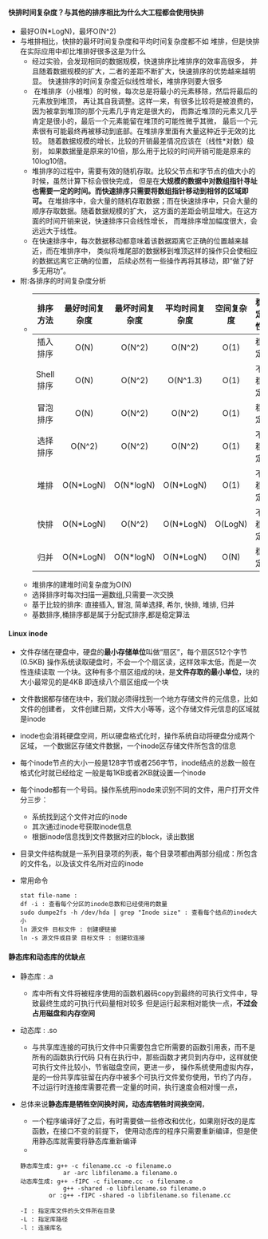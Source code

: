 
#### 快排时间复杂度？与其他的排序相比为什么大工程都会使用快排
- 最好O(N*LogN)，最坏O(N^2)
- 与堆排相比，快排的最坏时间复杂度和平均时间复杂度都不如
	堆排，但是快排在实际应用中却比堆排好很多这是为什么
	- 经过实验，会发现相同的数据规模，快速排序比堆排序的效率高很多，
	并且随着数据规模的扩大，二者的差距不断扩大，快速排序的优势越来越明显。
	快速排序的时间复杂度近似线性增长，堆排序则要大很多
	-  在堆排序（小根堆）的时候，每次总是将最小的元素移除，然后将最后的元素放到堆顶，
	再让其自我调整。这样一来，有很多比较将是被浪费的，因为被拿到堆顶的那个元素几乎肯定是很大的，
	而靠近堆顶的元素又几乎肯定是很小的，最后一个元素能留在堆顶的可能性微乎其微，
	最后一个元素很有可能最终再被移动到底部。在堆排序里面有大量这种近乎无效的比较。
	随着数据规模的增长，比较的开销最差情况应该在（线性*对数）级别，
	如果数据量是原来的10倍，那么用于比较的时间开销可能是原来的10log10倍。
	- 堆排序的过程中，需要有效的随机存取。比较父节点和字节点的值大小的时候，虽然计算下标会很快完成，
	但是在**大规模的数据中对数组指针寻址也需要一定的时间。而快速排序只需要将数组指针移动到相邻的区域即可。**
	在堆排序中，会大量的随机存取数据；而在快速排序中，只会大量的顺序存取数据。随着数据规模的扩大，
	这方面的差距会明显增大。在这方面的时间开销来说，快速排序只会线性增长，
	而堆排序增加幅度很大，会远远大于线性。
	- 在快速排序中，每次数据移动都意味着该数据距离它正确的位置越来越近，而在堆排序中，
	类似将堆尾部的数据移到堆顶这样的操作只会使相应的数据远离它正确的位置，
	后续必然有一些操作再将其移动，即“做了好多无用功”。
- 附:各排序的时间复杂度分析
	- 排序方法|最好时间复杂度|最坏时间复杂度|平均时间复杂度|空间复杂度|稳定性
	  :-: | :-: | :-: | :-: | :-: | :-:
	  插入排序|O(N)|O(N^2)|O(N^2)|O(1)|稳定
	  Shell排序|O(N)|O(N^2)|O(N^1.3)|O(1)|不稳定
	  冒泡排序|O(N)|O(N^2)|O(N^2)|O(1)|稳定
	  选择排序|O(N^2)|O(N^2)|O(N^2)|O(1)|不稳定
	  堆排|O(N*LogN)|O(N*logN)|O(N*LogN)|O(1)|不稳定
	  快排|O(N*LogN)|O(N^2)|O(N*LogN)|O(LogN)|不稳定
	  归并|O(N*LogN)|O(N*logN)|O(N*LogN)|O(N)|稳定
	- 堆排序的建堆时间复杂度为O(N)
	- 选择排序时每次扫描一遍数组,只需要一次交换
	- 基于比较的排序: 直接插入, 冒泡, 简单选择, 希尔, 快排, 堆排, 归并
	- 基数排序,桶排序都是属于分配式排序,都是稳定算法
	

#### Linux inode
 - 文件存储在硬盘中，硬盘的**最小存储单位**叫做“扇区”，每个扇区512个字节(0.5KB)
 操作系统读取硬盘时，不会一个个扇区读，这样效率太低，而是一次性连续读取
 一个块。这种有多个扇区组成的块，是**文件存取的最小单位**，块的大小最常见的是4KB
 即连续八个扇区组成一个块
 - 文件数据都存储在块中，我们就必须得找到一个地方存储文件的元信息，比如文件的创建者，
 文件创建日期，文件大小等等，这个存储文件元信息的区域就是inode
 - inode也会消耗硬盘空间，所以硬盘格式化时，操作系统自动将硬盘分成两个区域，
 一个数据区存储文件数据，一个inode区存储文件所包含的信息
 - 每个inode节点的大小一般是128字节或者256字节，inode结点的总数一般在格式化时就已经给定
 一般是每1KB或者2KB就设置一个inode
 - 每个inode都有一个号码。操作系统用inode来识别不同的文件，用户打开文件分三步：
   - 系统找到这个文件对应的inode
   - 其次通过inode号获取inode信息
   - 根据inode信息找到文件数据对应的block，读出数据
 - 目录文件结构就是一系列目录项的列表，每个目录项都由两部分组成：所包含的文件名，以及该文件名所对应的inode
 - 常用命令
 
	  ```
	  stat file-name :
	  df -i : 查看每个分区的inode总数和已经使用的数量
	  sudo dumpe2fs -h /dev/hda | grep "Inode size" : 查看每个结点的inode大小
	  ln 源文件 目标文件 : 创建硬链接
	  ln -s 源文件或目录 目标文件 : 创建软连接
	  ```

#### 静态库和动态库的优缺点
	
- 静态库 : .a
	- 库中所有文件将被程序使用的函数机器码copy到最终的可执行文件中，导致最终生成的可执行代码量相对较多
	但是运行起来相对能快一点，**不过会占用磁盘和内存空间**

- 动态库 : .so
	- 与共享库连接的可执行文件中只需要包含它所需要的函数引用表，而不是所有的函数执行代码
	只有在执行中，那些函数才拷贝到内存中，这样就使可执行文件比较小，节省磁盘空间，更进一步，
	操作系统使用虚拟内存，是的一份共享库驻留在内存中被多个可执行文件爱你使用，节约了内存，
	不过运行时连接库需要花费一定量的时间，执行速度会相对慢一点，

- 总体来说**静态库是牺牲空间换时间，动态库牺牲时间换空间**，
	- 一个程序编译好了之后，有时需要做一些修改和优化，如果刚好改的是库函数，在接口不变的前提下，
	使用动态库的程序只需要重新编译，但是使用静态库就需要将静态库重新编译
	- 
	```
	静态库生成: g++ -c filename.cc -o filename.o
				ar -arc libfilename.a filename.o
	动态库生成: g++ -fIPC -c filename.cc -o filename.o
				g++ -shared -o libfilename.so filename.o
			or :g++ -fIPC -shared -o libfilename.so filename.cc

	-I : 指定库文件的头文件所在目录
	-L : 指定库路径
	-l : 连接库名
	```


